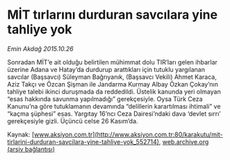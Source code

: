 # MİT tırlarını durduran savcılara yine tahliye yok

*Emin Akdağ 2015.10.26*

<div class="pNewsDetailMainContent ctx_content" itemprop="articleBody">
 <p>
  Sonradan MİT’e ait olduğu belirtilen mühimmat dolu TIR’ları gelen ihbarlar üzerine Adana ve Hatay’da durdurup arattıkları için tutuklu yargılanan savcılar (Başsavcı) Süleyman Bağrıyanık, (Başsavcı Vekili) Ahmet Karaca, Aziz Takçı ve Özcan Şişman ile Jandarma Kurmay Albay Özkan Çokay’nın tahliye talebi ikinci duruşmada da reddedildi. Üstelik kanunda yeri olmayan “esas hakkında savunma yapılmadığı” gerekçesiyle. Oysa Türk Ceza Kanunu’na göre tutuklamanın devamında “delillerin karartılması ihtimali” ve “kaçma şüphesi” esas. Yargıtay 16’ncı Ceza Dairesi’ndaki dava ‘devlet sırrı’ gerekçesiyle gizli. Üçüncü celse 26 Kasım’da.
 </p>
</div>


Kaynak: [www.aksiyon.com.tr](http://www.aksiyon.com.tr:80/karakutu/mit-tirlarini-durduran-savcilara-yine-tahliye-yok_552714), [web.archive.org (arşiv bağlantısı)](http://web.archive.org/web/20151103113721/http://www.aksiyon.com.tr:80/karakutu/mit-tirlarini-durduran-savcilara-yine-tahliye-yok_552714)
